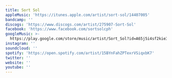 ```yaml
---
title: Sort Sol
appleMusic: 'https://itunes.apple.com/artist/sort-sol/14407005'
bandcamp: ''
discogs: 'https://www.discogs.com/artist/275907-Sort-Sol'
facebook: 'https://www.facebook.com/sortsolcph'
googleMusic: >-
  https://play.google.com/store/music/artist/Sort_Sol?id=A65j5i4sf2kie3hiltj5x2aspae
instagram: ''
soundcloud: ''
spotify: 'https://open.spotify.com/artist/15BYnFahZPTexrVSiqxbK7'
twitter: ''
website: ''
youtube: ''
---
```

